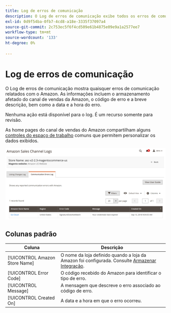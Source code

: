 ```yaml
---
title: Log de erros de comunicação
description: O Log de erros de comunicação exibe todos os erros de comunicação entre o Amazon e  [!DNL Commerce].
exl-id: 0d9f54ba-0fb7-4cd8-a18e-3335f37097a4
source-git-commit: 2c753ec5f6f4cd509e61b4875e09e9a1a2577ee7
workflow-type: tm+mt
source-wordcount: '133'
ht-degree: 0%

---
```


# Log de erros de comunicação

O Log de erros de comunicação mostra quaisquer erros de comunicação relatados com o Amazon. As informações incluem o armazenamento afetado do canal de vendas da Amazon, o código de erro e a breve descrição, bem como a data e a hora do erro.

Nenhuma ação está disponível para o log. É um recurso somente para revisão.

As home pages do canal de vendas do Amazon compartilham alguns [controles do espaço de trabalho](./workspace-controls.md) comuns que permitem personalizar os dados exibidos.

![Log de erros de comunicação](assets/amazon-comm-errors-log.png)

## Colunas padrão

| Coluna | Descrição |
|--- |--- |
| [!UICONTROL Amazon Store Name] | O nome da loja definido quando a loja da Amazon foi configurada. Consulte [Armazenar Integração](./store-integration.md). |
| [!UICONTROL Error Code] | O código recebido do Amazon para identificar o tipo de erro. |
| [!UICONTROL Message] | A mensagem que descreve o erro associado ao código de erro. |
| [!UICONTROL Created On] | A data e a hora em que o erro ocorreu. |
